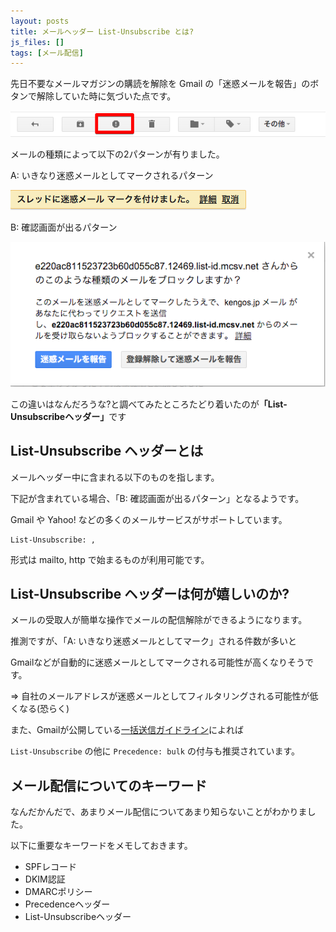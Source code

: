 ```yaml
---
layout: posts
title: メールヘッダー List-Unsubscribe とは?
js_files: []
tags: [メール配信]
---
```


先日不要なメールマガジンの購読を解除を Gmail の「迷惑メールを報告」のボタンで解除していた時に気づいた点です。

![迷惑メールを報告ボタン](/assets/images/20151128/2015_11_28_1.png)

メールの種類によって以下の2パターンが有りました。

A: いきなり迷惑メールとしてマークされるパターン

![迷惑メールマーク](/assets/images/20151128/2015_11_28_2.png)

B: 確認画面が出るパターン

![迷惑メール確認画面](/assets/images/20151128/2015_11_28_3.png)

この違いはなんだろうな?と調べてみたところたどり着いたのが<strong>「List-Unsubscribeヘッダー」</strong>です

## List-Unsubscribe ヘッダーとは

メールヘッダー中に含まれる以下のものを指します。

下記が含まれている場合、「B: 確認画面が出るパターン」となるようです。

Gmail や Yahoo! などの多くのメールサービスがサポートしています。

<pre><code>List-Unsubscribe: <mailto:unsubscribe@example.com>, <http://unsubscribe.example.com/></code></pre>

形式は mailto, http で始まるものが利用可能です。

## List-Unsubscribe ヘッダーは何が嬉しいのか?

メールの受取人が簡単な操作でメールの配信解除ができるようになります。

推測ですが、「A: いきなり迷惑メールとしてマーク」される件数が多いと

Gmailなどが自動的に迷惑メールとしてマークされる可能性が高くなりそうです。

=> 自社のメールアドレスが迷惑メールとしてフィルタリングされる可能性が低くなる(恐らく)

また、Gmailが公開している<a href="https://support.google.com/mail/answer/81126" target="_blank">一括送信ガイドライン</a>によれば

`List-Unsubscribe` の他に `Precedence: bulk` の付与も推奨されています。

## メール配信についてのキーワード

なんだかんだで、あまりメール配信についてあまり知らないことがわかりました。

以下に重要なキーワードをメモしておきます。

<ul>
  <li>SPFレコード</li>
  <li>DKIM認証</li>
  <li>DMARCポリシー</li>
  <li>Precedenceヘッダー</li>
  <li>List-Unsubscribeヘッダー</li>
</ul>